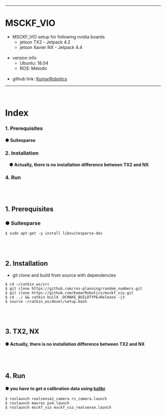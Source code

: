 ***
# MSCKF_VIO
+ MSCKF_VIO setup for following nvidia boards
    + jetson TX2 - Jetpack 4.2
    + jetson Xavier NX - Jetpack 4.4
    <br>
+ version info
    + Ubuntu: 18.04 
    + ROS: Melodic 
    <br>
+ github link: [KumarRobotics](https://github.com/KumarRobotics/msckf_vio)
***
<br>

# Index
### 1. Prerequisites
####    ● Suitesparse
### 2. Installation
####    &nbsp;&nbsp;&nbsp;&nbsp;● Actually, there is no installation difference between TX2 and NX
### 4. Run
<br><br>

## 1. Prerequisites
### ● Suitesparse
```
$ sudo apt-get -y install libsuitesparse-dev
```
<br><br>

## 2. Installation
+ git clone and build from source with dependencies
```
$ cd ~/catkin_ws/src
$ git clone https://github.com/ros-planning/random_numbers.git
$ git clone https://github.com/KumarRobotics/msckf_vio.git
$ cd ../ && catkin build -DCMAKE_BUILDTYPE=Release -j3
$ source ~/catkin_ws/devel/setup.bash
```
<br><br>

## 3. TX2, NX
#### ● Actually, there is no installation difference between TX2 and NX
<br><br>


## 4. Run
#### ● you have to get a calibration data using [kalibr](https://github.com/zinuok/kalibr)
```
$ roslaunch realsense2_camera rs_camera.launch
$ roslaunch mavros px4.launch
$ roslaunch msckf_vio msckf_vio_realsense.launch
```


